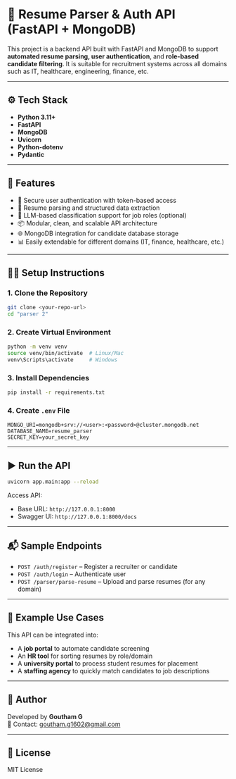 
# 🧠 Resume Parser & Auth API (FastAPI + MongoDB)

This project is a backend API built with FastAPI and MongoDB to support **automated resume parsing, user authentication**, and **role-based candidate filtering**. It is suitable for recruitment systems across all domains such as IT, healthcare, engineering, finance, etc.

---

## ⚙️ Tech Stack

- **Python 3.11+**
- **FastAPI**
- **MongoDB**
- **Uvicorn**
- **Python-dotenv**
- **Pydantic**

---

## 🚀 Features

- 🔐 Secure user authentication with token-based access
- 📄 Resume parsing and structured data extraction
- 🧠 LLM-based classification support for job roles (optional)
- 📦 Modular, clean, and scalable API architecture
- 🌐 MongoDB integration for candidate database storage
- 📊 Easily extendable for different domains (IT, finance, healthcare, etc.)

---

## 🧑‍💻 Setup Instructions

### 1. Clone the Repository

```bash
git clone <your-repo-url>
cd "parser 2"
```

### 2. Create Virtual Environment

```bash
python -m venv venv
source venv/bin/activate  # Linux/Mac
venv\Scripts\activate     # Windows
```

### 3. Install Dependencies

```bash
pip install -r requirements.txt
```

### 4. Create `.env` File

```env
MONGO_URI=mongodb+srv://<user>:<password>@cluster.mongodb.net
DATABASE_NAME=resume_parser
SECRET_KEY=your_secret_key
```

---

## ▶️ Run the API

```bash
uvicorn app.main:app --reload
```

Access API:
- Base URL: `http://127.0.0.1:8000`
- Swagger UI: `http://127.0.0.1:8000/docs`

---

## 📬 Sample Endpoints

- `POST /auth/register` – Register a recruiter or candidate
- `POST /auth/login` – Authenticate user
- `POST /parser/parse-resume` – Upload and parse resumes (for any domain)

---

## 🌟 Example Use Cases

This API can be integrated into:

- A **job portal** to automate candidate screening  
- An **HR tool** for sorting resumes by role/domain  
- A **university portal** to process student resumes for placement  
- A **staffing agency** to quickly match candidates to job descriptions

---

## 🧑 Author

Developed by **Goutham G**  
📧 Contact: goutham.g1602@gmail.com

---

## 📄 License

MIT License
